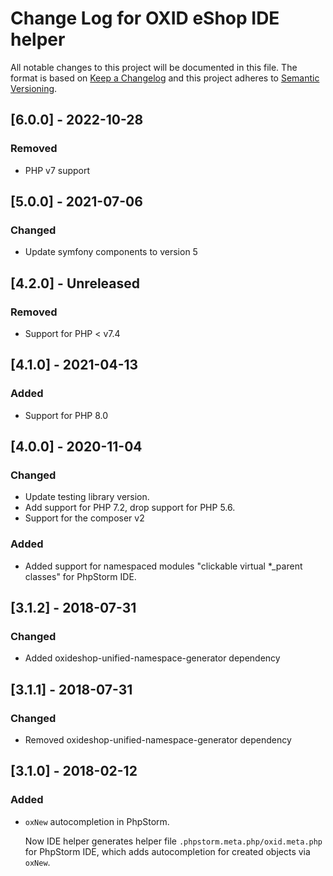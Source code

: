 # Change Log for OXID eShop IDE helper

All notable changes to this project will be documented in this file.
The format is based on [Keep a Changelog](http://keepachangelog.com/)
and this project adheres to [Semantic Versioning](http://semver.org/).

## [6.0.0] - 2022-10-28

### Removed
- PHP v7 support

## [5.0.0] - 2021-07-06

### Changed
- Update symfony components to version 5

## [4.2.0] - Unreleased

### Removed
- Support for PHP < v7.4

## [4.1.0] - 2021-04-13

### Added

* Support for PHP 8.0

## [4.0.0] - 2020-11-04

### Changed

* Update testing library version.
* Add support for PHP 7.2, drop support for PHP 5.6.
* Support for the composer v2

### Added

* Added support for namespaced modules "clickable virtual *_parent classes" for PhpStorm IDE.
 
## [3.1.2] - 2018-07-31

### Changed

* Added oxideshop-unified-namespace-generator dependency

## [3.1.1] - 2018-07-31

### Changed

* Removed oxideshop-unified-namespace-generator dependency

## [3.1.0] - 2018-02-12

### Added

* `oxNew` autocompletion in PhpStorm.

   Now IDE helper generates helper file `.phpstorm.meta.php/oxid.meta.php` for PhpStorm IDE, which adds autocompletion
   for created objects via `oxNew`.
